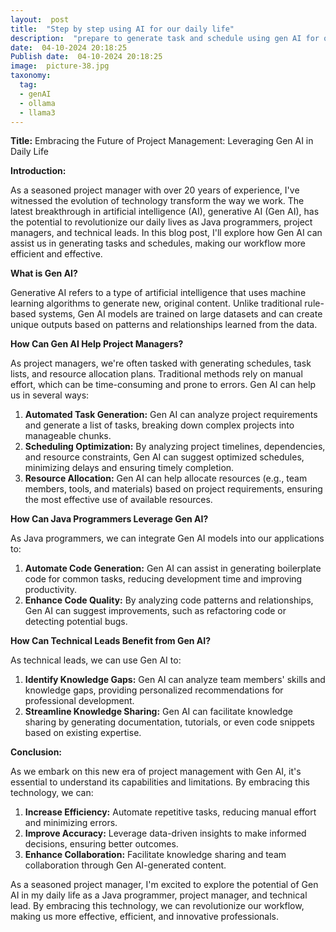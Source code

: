 ```yaml
---
layout:  post
title:  "Step by step using AI for our daily life"
description:  "prepare to generate task and schedule using gen AI for our daily life as java programmer , project manager and  technical lead, try to explain as a blog content for more audiance and IT profesional "
date:  04-10-2024 20:18:25
Publish date:  04-10-2024 20:18:25
image:  picture-38.jpg
taxonomy:
  tag:
  - genAI
  - ollama
  - llama3
---
```

**Title:** Embracing the Future of Project Management: Leveraging Gen AI in Daily Life

**Introduction:**

As a seasoned project manager with over 20 years of experience, I've witnessed the evolution of technology transform the way we work. The latest breakthrough in artificial intelligence (AI), generative AI (Gen AI), has the potential to revolutionize our daily lives as Java programmers, project managers, and technical leads. In this blog post, I'll explore how Gen AI can assist us in generating tasks and schedules, making our workflow more efficient and effective.

**What is Gen AI?**

Generative AI refers to a type of artificial intelligence that uses machine learning algorithms to generate new, original content. Unlike traditional rule-based systems, Gen AI models are trained on large datasets and can create unique outputs based on patterns and relationships learned from the data.

**How Can Gen AI Help Project Managers?**

As project managers, we're often tasked with generating schedules, task lists, and resource allocation plans. Traditional methods rely on manual effort, which can be time-consuming and prone to errors. Gen AI can help us in several ways:

1. **Automated Task Generation:** Gen AI can analyze project requirements and generate a list of tasks, breaking down complex projects into manageable chunks.
2. **Scheduling Optimization:** By analyzing project timelines, dependencies, and resource constraints, Gen AI can suggest optimized schedules, minimizing delays and ensuring timely completion.
3. **Resource Allocation:** Gen AI can help allocate resources (e.g., team members, tools, and materials) based on project requirements, ensuring the most effective use of available resources.

**How Can Java Programmers Leverage Gen AI?**

As Java programmers, we can integrate Gen AI models into our applications to:

1. **Automate Code Generation:** Gen AI can assist in generating boilerplate code for common tasks, reducing development time and improving productivity.
2. **Enhance Code Quality:** By analyzing code patterns and relationships, Gen AI can suggest improvements, such as refactoring code or detecting potential bugs.

**How Can Technical Leads Benefit from Gen AI?**

As technical leads, we can use Gen AI to:

1. **Identify Knowledge Gaps:** Gen AI can analyze team members' skills and knowledge gaps, providing personalized recommendations for professional development.
2. **Streamline Knowledge Sharing:** Gen AI can facilitate knowledge sharing by generating documentation, tutorials, or even code snippets based on existing expertise.

**Conclusion:**

As we embark on this new era of project management with Gen AI, it's essential to understand its capabilities and limitations. By embracing this technology, we can:

1. **Increase Efficiency:** Automate repetitive tasks, reducing manual effort and minimizing errors.
2. **Improve Accuracy:** Leverage data-driven insights to make informed decisions, ensuring better outcomes.
3. **Enhance Collaboration:** Facilitate knowledge sharing and team collaboration through Gen AI-generated content.

As a seasoned project manager, I'm excited to explore the potential of Gen AI in my daily life as a Java programmer, project manager, and technical lead. By embracing this technology, we can revolutionize our workflow, making us more effective, efficient, and innovative professionals.